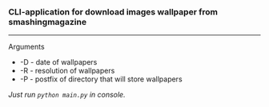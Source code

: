 ### CLI-application for download images wallpaper from smashingmagazine
------------------------------------------------------------------------

Arguments
* -D - date of wallpapers
* -R - resolution of wallpapers
* -P - postfix of directory that will store wallpapers

*Just run `python main.py` in console.*
